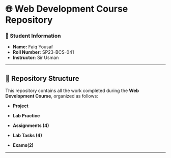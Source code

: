 # 🌐 Web Development Course Repository  

### 📌 Student Information  
- **Name:** Faiq Yousaf  
- **Roll Number:** SP23-BCS-041
- **Instructor:** Sir Usman 

---

## 📂 Repository Structure  

This repository contains all the work completed during the **Web Development Course**, organized as follows:  

-  **Project**

   
-  **Lab Practice**


-  **Assignments (4)**  
   

-  **Lab Tasks (4)**  


-  **Exams(2)**  
  

---


